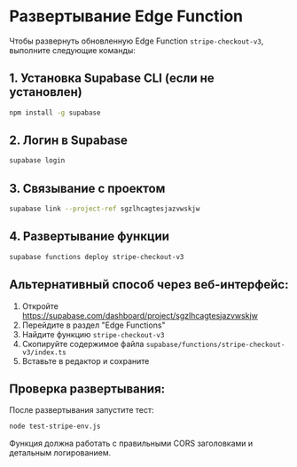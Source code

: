 # Развертывание Edge Function

Чтобы развернуть обновленную Edge Function `stripe-checkout-v3`, выполните следующие команды:

## 1. Установка Supabase CLI (если не установлен)

```bash
npm install -g supabase
```

## 2. Логин в Supabase

```bash
supabase login
```

## 3. Связывание с проектом

```bash
supabase link --project-ref sgzlhcagtesjazvwskjw
```

## 4. Развертывание функции

```bash
supabase functions deploy stripe-checkout-v3
```

## Альтернативный способ через веб-интерфейс:

1. Откройте https://supabase.com/dashboard/project/sgzlhcagtesjazvwskjw
2. Перейдите в раздел "Edge Functions"
3. Найдите функцию `stripe-checkout-v3`
4. Скопируйте содержимое файла `supabase/functions/stripe-checkout-v3/index.ts`
5. Вставьте в редактор и сохраните

## Проверка развертывания:

После развертывания запустите тест:

```bash
node test-stripe-env.js
```

Функция должна работать с правильными CORS заголовками и детальным логированием.
